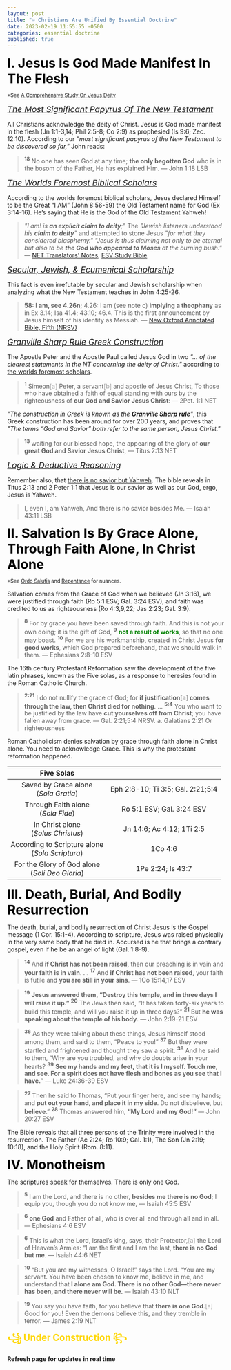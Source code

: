 ```yaml
---
layout: post
title: "♾️ Christians Are Unified By Essential Doctrine"
date: 2023-02-19 11:55:55 -0500
categories: essential doctrine
published: true
---
```


<!-- 🈴➰ mande instead of made typo-->

<!-- <span style="font-weight:bold;font-size:30px;color:Black;">Essential Doctrine</span> -->

<!-- Sometimes we need to pull our heads out of the man made theological sand, and simply read the Bible and absorb essential doctrine. Here is what it means to be Christian. -->

<span style="font-weight:bold;font-size:30px;color:Black;">I. Jesus Is God Made Manifest In The Flesh</span>

<sup>*See <a href="https://bit.ly/3HIQIoK">A Comprehensive Study On Jesus Deity</a></sup>

<a href="https://en.wikipedia.org/wiki/Papyrus_75" style="font-style:Italic;font-size:19px;">The Most Significant Papyrus Of The New Testament</a>

All Christians acknowledge the deity of Christ. Jesus is God made manifest in the flesh (Jn 1:1-3,14; Phil 2:5-8; Co 2:9) as prophesied (Is 9:6; Zec. 12:10). According to our *"most significant papyrus of the New Testament to be discovered so far,"* John reads:

<!-- 

All Christians acknowledge the deity of Christ. Jesus is God made manifest in the flesh (Jn 1:1-3,14) in the line of King David as prophesied (Is 9:6). [Papyrus 75 (𝔓75)](https://en.wikipedia.org/wiki/Papyrus_75) *"The most significant" papyrus of the New Testament to be discovered so far,"* as well as [𝔓66](https://en.wikipedia.org/wiki/Papyrus_66), further showcases this fact in John.  -->

<!-- https://en.wikipedia.org/wiki/Textual_variants_in_the_New_Testament#Gospel_of_John -->

> <sup style="font-weight:bold;">18</sup> No one has seen God at any time; **the only begotten God** who is in the bosom of the Father, He has explained Him. &mdash; John 1:18 LSB

<a href="https://amzn.to/3WLAgbr" style="font-style:Italic;font-size:19px;">The Worlds Foremost Biblical Scholars</a>

<!-- According to the worlds foremost biblical scholars in the [NET Translators' Notes](https://amzn.to/3WLAgbr), and over 200 biblical scholars of the [ESV Study Bible](https://amzn.to/3WsN0Uw), -->

According to the worlds foremost biblical scholars, Jesus declared Himself to be the Great “I AM” (John 8:56-59) the Old Testament name for God (Ex 3:14-16). He’s saying that He is the God of the Old Testament Yahweh! 

> *"I am! is **an explicit claim to deity**;"* The *"Jewish listeners understood his **claim to deity**"* and attempted to stone Jesus *"for what they considered blasphemy."* *"Jesus is thus claiming not only to be eternal but also to be **the God who appeared to Moses** at the burning bush."* &mdash; [NET Translators' Notes](https://amzn.to/3WLAgbr), [ESV Study Bible](https://amzn.to/3WsN0Uw)

<a href="https://amzn.to/3XGvXPg" style="font-style:Italic;font-size:19px;">Secular, Jewish, & Ecumenical Scholarship</a>

This fact is even irrefutable by secular and Jewish scholarship when analyzing what the New Testament teaches in John 4:25-26.

> **58: I am, see 4.26n**; 4.26: I am (see note c) **implying a theophany** as in Ex 3.14; Isa 41.4; 43.10; 46.4. This is the first announcement by
Jesus himself of his identity as Messiah. &mdash; [New Oxford Annotated Bible, Fifth (NRSV)](https://amzn.to/3XGvXPg)

<a href="https://www.biblegateway.com/passage/?search=2Pe+1%3A1%3B+Titus+2%3A13&version=ESV;NET;EXB;NLT" style="font-style:Italic;font-size:19px;">Granville Sharp Rule Greek Construction</a>

The Apostle Peter and the Apostle Paul called Jesus God in two *"... of the clearest statements in the NT concerning the deity of Christ."* according to [the worlds foremost scholars](https://amzn.to/3WLAgbr).

> <sup style="font-weight:bold;">1</sup> Simeon<span style="color:#A7A7A7;">[a]</span> Peter, a servant<span style="color:#A7A7A7;">[b]</span> and apostle of Jesus Christ, To those who have obtained a faith of equal standing with ours by the righteousness of **our God and Savior Jesus Christ**: &mdash; 2Pet. 1:1 NET

*"The construction in Greek is known as the **Granville Sharp rule**"*, this Greek construction has been around for over 200 years, and proves that *"The terms “God and Savior” both refer to the same person, Jesus Christ."*

> <sup style="font-weight:bold;">13</sup> waiting for our blessed hope, the appearing of the glory of **our great God and Savior Jesus Christ**, &mdash; Titus 2:13 NET

<a href="https://sevenshepherd.github.io/deity-11/" style="font-style:Italic;font-size:19px;">Logic & Deductive Reasoning</a>

Remember also, that [there is no savior but Yahweh](https://sevenshepherd.github.io/deity-18/). The bible reveals in Titus 2:13 and 2 Peter 1:1 that Jesus is our savior as well as our God, ergo, Jesus is Yahweh.

<!-- >
**e.** 2 Peter 1:1 & **b.** Titus 2:13 NET tn The terms “God and Savior” both refer to the same person, Jesus Christ. This is one of the clearest statements in the NT concerning the deity of Christ. The construction in Greek is known as the **Granville Sharp rule**, named after the English philanthropist-linguist who first clearly articulated the rule in 1798. Sharp pointed out that in the construction article-noun-καί-noun (where καί [kai] = “and”), when two nouns are singular, personal, and common (i.e., not proper names), they always had the same referent. &mdash; [NET Translators' Notes](https://amzn.to/3WLAgbr) -->

> I, even I, am Yahweh, And there is no savior besides Me. — Isaiah 43:11 LSB

<!-- > No one has ever seen God. **It is God the only Son**, who is close to the Father’s heart, who has made him known. &mdash; John 1:18 NRSV -->

<!-- > No one has ever seen God; **the only God, who is at the Father's side**, he has made him known. &mdash; John 1:18 ESV

> No one has ever seen God. **The only one, himself God**, who is in closest fellowship with the Father, has made God known. &mdash; John 1:18 NET

> No one has ever seen God. **But the unique One, who is himself God**, is near to the Father’s heart. He has revealed God to us. &mdash; John 1:18 NLT -->

<!-- # [NET Translators' Notes](https://amzn.to/3WLAgbr) -->

<!-- <a href="https://amzn.to/3WLAgbr" style="font-style:Italic;font-size:21px;">NET Translators' Notes</a>

[25+ of the world’s foremost biblical scholars](https://netbible.com/preface/) including Dr. Daniel B. Wallace, Senior Research Professor of New Testament Studies at Dallas Theological Seminary, and Dr. W. Hall Harris III editor of LEB and contributor of NASB '95. Highly educated men from Universities of Cambridge, Oxford, Sheffield, Columbia, Dallas, etc. have noted:

> <sup style="font-weight:bold;">56</sup> Your father Abraham was overjoyed<span style="color:#A7A7A7;">[a]</span> to see my day, and he saw it and was glad.”<span style="color:#A7A7A7;">[b]</span> <sup style="font-weight:bold;">57</sup> Then the Judeans<span style="color:#A7A7A7;">[c]</span> replied,<span style="color:#A7A7A7;">[d]</span> “You are not yet fifty years old!<span style="color:#A7A7A7;">[e]</span> Have<span style="color:#A7A7A7;">[f]</span> you seen Abraham?” <sup style="font-weight:bold;">58</sup> Jesus said to them, <span style="font-weight:bold;">“I tell you the solemn truth,<span style="color:#A7A7A7;">[g]</span> before Abraham came into existence,<span style="color:#A7A7A7;">[h]</span> I am!”</span><span style="color:#A7A7A7;">[i]</span> <sup style="font-weight:bold;">59</sup> Then they picked up<span style="color:#A7A7A7;">[j]</span> stones to throw at him,<span style="color:#A7A7A7;">[k]</span> but Jesus was hidden from them<span style="color:#A7A7A7;">[l]</span> and went out from the temple area.<span style="color:#A7A7A7;">[m]</span> &mdash; John 8:56-59 NET
>
i. John 8:58 sn **I am! is an explicit claim to deity**. k. John 8:59 sn Jesus’ **Jewish listeners understood his claim to deity**, rejected it, and picked up stones to throw at him for what they considered blasphemy. -->


<!-- > 56 Your father Abraham rejoiced as he looked forward to my coming. He saw it and was glad.” 57 The people said, “You aren’t even fifty years old. How can you say you have seen Abraham?[a]” 58 Jesus answered, **“I tell you the truth, before Abraham was even born, I AM![b]”** 59 At that point they picked up stones to throw at him. But Jesus was hidden from them and left the Temple. &mdash; John 8:56-59 NLT -->

<!-- # [ESV Study Bible](https://amzn.to/3WsN0Uw) -->

<!-- <a href="https://amzn.to/3WsN0Uw" style="font-style:Italic;font-size:21px;">ESV Study Bible</a>

Jesus declared Himself to be the Great “I AM” (John 8:56-59), the Old Testament name for God (Ex 3:14-16). He’s saying that He is the God of the Old Testament Yahweh! The [ESV Study Bible](https://amzn.to/3WsN0Uw)
**200+ biblical scholars** from 9 countries, nearly 20 denominations, and 50 seminaries, colleges, and universities. Universities of Cambridge, London, Oxford, Dallas, etc. has concluded the very same thing:

> JOHN—NOTE ON 8:58 If there had been any uncertainty about Jesus’ identity in other passages where he said, “I am” (e.g., 6:35; 9:5; 11:25), there was no confusion here because **Jesus is claiming to be the one who was alive before Abraham was, that is, more than 2,000 years earlier.** Jesus does not simply say, “Before Abraham was, I was,” which would simply mean that he is more than 2,000 years old. Rather, **he uses the present tense “I am” in speaking of existence more than 2,000 years earlier, thus claiming a kind of transcendence over time that could only be true of God.** The words “I am” in Greek use the same expression (Egō eimi) found in the Septuagint in the first half of God’s self-identification in Ex. 3:14, “I AM WHO I AM.” **Jesus is thus claiming not only to be eternal but also to be the God who appeared to Moses at the burning bush.** His Jewish opponents understood his meaning immediately and they “picked up stones” to stone him to death for blasphemy (see John 8:59). See notes on 6:20; 8:24. -->

<!-- # [New Oxford Annotated Bible, Fifth (NRSV)](https://amzn.to/3XGvXPg) -->

<!-- <a href="https://amzn.to/3XGvXPg" style="font-style:Italic;font-size:21px;">New Oxford Annotated Bible, Fifth (NRSV)</a>

This fact is even irrefutable by secular and Jewish scholarship when analyzing what the New Testament teaches in John. As is evidenced by the study Bible from Oxford University Press. Over 50 years of students, and professors, relying on The New Oxford Annotated Bible as an unparalleled authority.

> <sup style="font-weight:bold;">25</sup> The woman said to him, ‘I know that Messiah is coming’ (who is called Christ). ‘When he comes, he will proclaim all things to us.’ <sup style="font-weight:bold;">26</sup> **Jesus said to her, ‘I am** he,<span style="color:#A7A7A7;">[**Gk I am**]</span> the one who is speaking to you.’ ... &mdash; John 4:25-26 NOAB (NRSV)
>
**58: I am, see 4.26n**; 4.26: I am (see note c) **implying a theophany** as in Ex 3.14; Isa 41.4; 43.10; 46.4. This is the first announcement by
Jesus himself of his identity as Messiah. -->

<span style="font-weight:bold;font-size:30px;color:Black;">II. Salvation Is By Grace Alone, Through Faith Alone, In Christ Alone</span>

<!-- <span style="font-weight:bold;font-size:30px;color:Black;">II. Grace, Faith, & Christ Alone</span> -->

<sup>*See <a href="https://bit.ly/3xzIZms">Ordo Salutis</a> and <a href="https://bit.ly/3IchrbQ">Repentance</a> for nuances.</sup>

Salvation comes from the Grace of God when we believed (Jn 3:16), we were justified through faith (Ro 5:1 ESV; Gal. 3:24 ESV), and faith was credited to us as righteousness (Ro 4:3,9,22; Jas 2:23; Gal. 3:9).

> <sup style="font-weight:bold;">8</sup> For by grace you have been saved through faith. And this is not your own doing; it is the gift of God, <sup style="font-weight:bold;">9</sup> <span style="font-weight:bold;color:green;">not a result of works</span>, so that no one may boast. <sup style="font-weight:bold;">10</sup> For we are his workmanship, created in Christ Jesus **for good works**, which God prepared beforehand, that we should walk in them. &mdash; Ephesians 2:8-10 ESV

The 16th century Protestant Reformation saw the development of the five latin phrases, known as the Five solas, as a response to heresies found in the Roman Catholic Church. 

> <sup style="font-weight:bold;">2:21</sup> I do not nullify the grace of God; for **if justification<span style="color:#A7A7A7;">[a]</span> comes through the law, then Christ died for nothing**. ... <sup style="font-weight:bold;">5:4</sup> You who want to be justified by the law have **cut yourselves off from Christ**; you have fallen away from grace. &mdash; Gal. 2:21;5:4 NRSV. a. Galatians 2:21 Or righteousness

Roman Catholicism denies salvation by grace through faith alone in Christ alone. You need to acknowledge Grace. This is why the protestant reformation happened.

<!-- (Latin *five solae*; Anglicized as *five solas*) -->
<!-- We're saved by Grace alone (*Sola Gratia*), through Faith alone (*Sola Fide*), in Christ alone (*Solus Christus*), according to scripture alone (*Sola Scriptura*), for the Glory of God alone (*Soli Deo Gloria*). -->

<!-- Justification by faith alone (*Sola fide*) has been a primary belief of Protestants since the time of Martin Luther and the Protestant Reformation. -->

<!-- Jn 1:1-3,14,18 -->

|Five Solas||
|:-:|:-:|
|Saved by Grace alone<br>(*Sola Gratia*)|Eph 2:8-10; Ti 3:5; Gal. 2:21;5:4|
|Through Faith alone<br>(*Sola Fide*)|Ro 5:1 ESV; Gal. 3:24 ESV|
|In Christ alone<br>(*Solus Christus*)|Jn 14:6; Ac 4:12; 1Ti 2:5|
|According to Scripture alone<br>(*Sola Scriptura*)|1Co 4:6|
|For the Glory of God alone<br>(*Soli Deo Gloria*)|1Pe 2:24; Is 43:7|

<span style="font-weight:bold;font-size:30px;color:Black;">III. Death, Burial, And Bodily Resurrection</span>

The death, burial, and bodily resurrection of Christ Jesus is the Gospel message (1 Cor. 15:1-4). According to scripture, Jesus was raised physically in the very same body that he died in. Accursed is he that brings a contrary gospel, even if he be an angel of light (Gal. 1:8-9).

> <sup style="font-weight:bold;">14</sup> And **if Christ has not been raised**, then our preaching is in vain and **your faith is in vain**. ... <sup style="font-weight:bold;">17</sup> And **if Christ has not been raised**, your faith is futile and **you are still in your sins**. &mdash; 1Co 15:14,17 ESV

> <sup style="font-weight:bold;">19</sup> **Jesus answered them, “Destroy this temple, and in three days I will raise it up.”** <sup style="font-weight:bold;">20</sup> The Jews then said, “It has taken forty-six years to build this temple, and will you raise it up in three days?” <sup style="font-weight:bold;">21</sup> But **he was speaking about the temple of his body**. &mdash; John 2:19-21 ESV

> <sup style="font-weight:bold;">36</sup> As they were talking about these things, Jesus himself stood among them, and said to them, “Peace to you!” <sup style="font-weight:bold;">37</sup> But they were startled and frightened and thought they saw a spirit. <sup style="font-weight:bold;">38</sup> And he said to them, “Why are you troubled, and why do doubts arise in your hearts? <sup style="font-weight:bold;">39</sup> **See my hands and my feet, that it is I myself. Touch me, and see. For a spirit does not have flesh and bones as you see that I have.**” &mdash; Luke 24:36-39 ESV

> <sup style="font-weight:bold;">27</sup> Then he said to Thomas, “Put your finger here, and see my hands; and **put out your hand, and place it in my side**. Do not disbelieve, but **believe**.” <sup style="font-weight:bold;">28</sup> Thomas answered him, **“My Lord and my God!”** &mdash; John 20:27 ESV

The Bible reveals that all three persons of the Trinity were involved in the resurrection. The Father (Ac 2:24; Ro 10:9; Gal. 1:1), The Son (Jn 2:19; 10:18), and the Holy Spirit (Rom. 8:11).

<span style="font-weight:bold;font-size:30px;color:Black;">IV. Monotheism</span>

The scriptures speak for themselves. There is only one God.

> <sup style="font-weight:bold;">5</sup> I am the Lord, and there is no other, **besides me there is no God**; I equip you, though you do not know me, &mdash; Isaiah 45:5 ESV

> <sup style="font-weight:bold;">6</sup> **one God** and Father of all, who is over all and through all and in all. &mdash; Ephesians 4:6 ESV

> <sup style="font-weight:bold;">6</sup> This is what the Lord, Israel’s king, says, their Protector,<span style="color:#A7A7A7;">[a]</span> the Lord of Heaven’s Armies: “I am the first and I am the last, **there is no God but me**. &mdash; Isaiah 44:6 NET

> <sup style="font-weight:bold;">10</sup> “But you are my witnesses, O Israel!” says the Lord. “You are my servant. You have been chosen to know me, believe in me, and understand that **I alone am God. There is no other God—there never has been, and there never will be.** &mdash; Isaiah 43:10 NLT

> <sup style="font-weight:bold;">19</sup> You say you have faith, for you believe that **there is one God**.<span style="color:#A7A7A7;">[a]</span> Good for you! Even the demons believe this, and they tremble in terror. &mdash; James 2:19 NLT

<span style="font-weight:bold;color:Gold;font-size:21px;">꧁ Under Construction ꧂</span>

**Refresh page for updates in real time**

<script>
    var refTagger = {
        settings: {
            bibleVersion: 'ESV'
        }
    }; 

    (function(d, t) {
        var n=d.querySelector('[nonce]');
        refTagger.settings.nonce = n && (n.nonce||n.getAttribute('nonce'));
        var g = d.createElement(t), s = d.getElementsByTagName(t)[0];
        g.src = 'https://api.reftagger.com/v2/RefTagger.js';
        g.nonce = refTagger.settings.nonce;
        s.parentNode.insertBefore(g, s);
    }(document, 'script'));
</script>